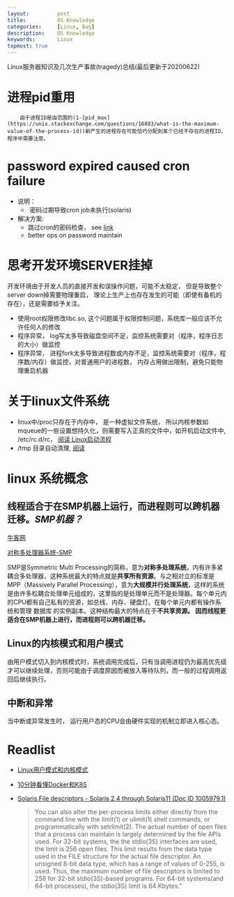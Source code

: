 ```yaml
---
layout:     	post
title:      	OS Knowledge
categories: 	[Linux, Bug]
description:    OS Knowledge 
keywords: 		Linux
topmost: true
---
```


Linux服务器知识及几次生产事故(tragedy)总结(最后更新于20200622)

# 进程pid重用

 		由于进程ID是由范围的(1-[pid_max](https://unix.stackexchange.com/questions/16883/what-is-the-maximum-value-of-the-process-id))新产生的进程存在可能恰巧分配到某个已经不存在的进程ID， 程序中需要注意。

# password expired caused cron failure

- 说明：
  - ​	密码过期导致cron job未执行(solaris)
- 解决方案: 
  -    跳过cron的密码检查， see [link](https://hotpotato.tistory.com/685)
  -    better ops on password maintain


# 思考开发环境SERVER挂掉

开发环境由于开发人员的直接开发和误操作问题，可能不太稳定， 但是导致整个server down掉需要物理重启， 理论上生产上也存在发生的可能（即使有备机的存在），还是需要给予关注。

- 使用root权限修改libc.so, 这个问题属于权限控制问题，系统库一般应该不允许任何人的修改
- 程序异常， log写太多导致磁盘空间不足，监控系统需要对（程序，程序日志的大小）做监控
- 程序异常， 进程fork太多导致进程数或内存不足，监控系统需要对（程序，程序数/内存）做监控，对普通用户的进程数， 内存占用做出限制，避免只能物理重启机器

# 关于linux文件系统

- linux中/proc只存在于内存中， 是一种虚拟文件系统， 所以内核参数如mqueue的一些设置想持久化，则需要写入正真的文件中，如开机启动文件中, /etc/rc.d/rc， [阅读 Linux启动流程](http://www.ruanyifeng.com/blog/2013/08/linux_boot_process.html)
- /tmp 目录自动清理, [阅读](https://www.cnblogs.com/kerrycode/p/5759941.html)

# linux 系统概念

## 线程适合于在SMP机器上运行，而进程则可以跨机器迁移。*SMP机器？*

[牛客网](https://www.nowcoder.com/questionTerminal/b0e6c34f0a5f4065b05152ade39ccc97)

[对称多处理器系统-SMP](https://blog.csdn.net/liujiaoyage/article/details/37722649)

SMP是Symmetric Multi Processing的简称，意为**对称多处理系统**，内有许多紧耦合多处理器，这种系统最大的特点就是**共享所有资源**。与之相对立的标准是 MPP（Massively Parallel Processing），意为**大规模并行处理系统**，这样的系统是由许多松耦合处理单元组成的，这里指的是处理单元而不是处理器。每个单元内的CPU都有自己私有的资源，如总线、内存、硬盘灯。在每个单元内都有操作系统和管理   数据库   的实例副本。这种结构最大的特点在于**不共享资源。**     **因而线程更适合在SMP机器上进行，而进程则可以跨机器迁移。**

## Linux的内核模式和用户模式

由用户模式切入到内核模式时，系统调用完成后，只有当调用进程仍为最高优先级才可以继续处理，否则可能由于调度原因而被放入等待队列，而一般的过程调用返回后继续执行。

## 中断和异常

当中断或异常发生时， 运行用户态的CPU会由硬件实现的机制立即进入核心态。

# Readlist

- [Linux用户模式和内核模式](https://blog.csdn.net/xjc200808/article/details/47166821)

- [10分钟看懂Docker和K8S](https://zhuanlan.zhihu.com/p/53260098)

- [Solaris File descriptors - Solaris 2.4 through Solaris11 (Doc ID 1005979.1)](https://support.oracle.com/knowledge/Sun%20Microsystems/1005979_1.html) 

  > You can also alter the per-process limits either directly from the command line with the limit(1) or ulimit(1) shell commands, or programmatically with setrlimit(2). The actual number of open files that a process can maintain is largely determined by the file APIs used. For 32-bit systems, the the stdio(3S) interfaces are used, the limit is 256 open files. This limit results from the data type used in the FILE structure for the actual file descriptor. An unsigned 8-bit data type, which has a range of values of 0-255, is used. Thus, the maximum number of file descriptors is limited to 256 for 32-bit stdio(3S)-based programs. For 64-bit systems(and 64-bit processes), the stdio(3S) limit is 64 Kbytes."

